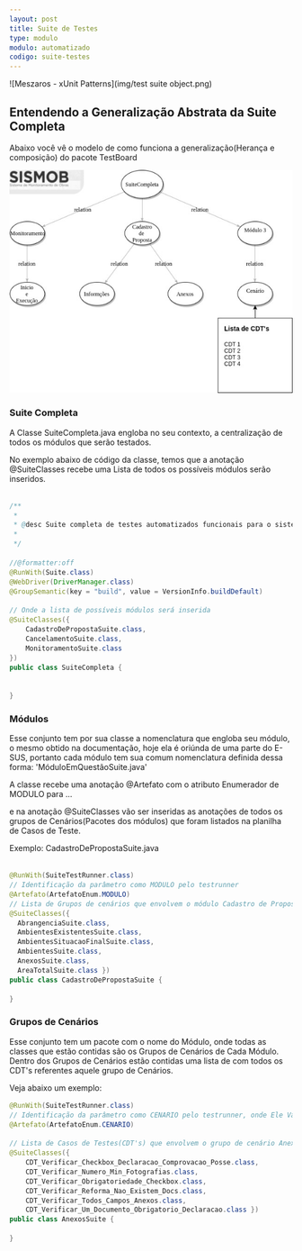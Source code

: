 ```yaml
---
layout: post
title: Suite de Testes
type: modulo
modulo: automatizado
codigo: suite-testes
---
```


![Meszaros - xUnit Patterns](img/test suite object.png)

## Entendendo a Generalização Abstrata da Suite Completa


Abaixo você vê o modelo de como funciona a generalização(Herança e composição) do pacote TestBoard

![](img/Fluxo.jpg)

### Suite Completa

A Classe SuiteCompleta.java engloba no seu contexto, a centralização de todos os módulos que serão testados.


No exemplo abaixo de código da classe, temos que a anotação @SuiteClasses recebe uma Lista de todos os possíveis módulos serão inseridos.

```java

/**
 *
 * @desc Suite completa de testes automatizados funcionais para o sistema Sismob 2.*
 *
 */

//@formatter:off
@RunWith(Suite.class)
@WebDriver(DriverManager.class)
@GroupSemantic(key = "build", value = VersionInfo.buildDefault)

// Onde a lista de possíveis módulos será inserida
@SuiteClasses({
	CadastroDePropostaSuite.class,
	CancelamentoSuite.class,
	MonitoramentoSuite.class
})
public class SuiteCompleta {


}
```


### Módulos

Esse conjunto tem por sua classe a nomenclatura que engloba seu módulo, o mesmo obtido na documentação, hoje ela é oriúnda de uma parte do E-SUS, portanto cada módulo tem sua comum nomenclatura definida dessa forma: 'MóduloEmQuestãoSuite.java'

A classe recebe uma anotação @Artefato com o atributo Enumerador de MODULO para ...

e na anotação @SuiteClasses vão ser inseridas as anotações de todos os grupos de Cenários(Pacotes dos módulos) que foram listados na planilha de Casos de Teste.

Exemplo: CadastroDePropostaSuite.java

```java

@RunWith(SuiteTestRunner.class)
// Identificação da parâmetro como MODULO pelo testrunner
@Artefato(ArtefatoEnum.MODULO)
// Lista de Grupos de cenários que envolvem o módulo Cadastro de Proposta
@SuiteClasses({
  AbrangenciaSuite.class,
  AmbientesExistentesSuite.class,
  AmbientesSituacaoFinalSuite.class,
  AmbientesSuite.class,
  AnexosSuite.class,
  AreaTotalSuite.class })
public class CadastroDePropostaSuite {

}

```

### Grupos de Cenários

Esse conjunto tem um pacote com o nome do Módulo, onde todas as classes que estão contidas são os Grupos de Cenários de Cada Módulo. Dentro dos Grupos de Cenários estão contidas uma lista de com todos os CDT's referentes aquele grupo de Cenários.

Veja abaixo um exemplo:

```java
@RunWith(SuiteTestRunner.class)
// Identificação da parâmetro como CENARIO pelo testrunner, onde Ele Validará como Grupo de Cenário
@Artefato(ArtefatoEnum.CENARIO)

// Lista de Casos de Testes(CDT's) que envolvem o grupo de cenário Anexos do Modulo Cadastro de Proposta
@SuiteClasses({
	CDT_Verificar_Checkbox_Declaracao_Comprovacao_Posse.class,
	CDT_Verificar_Numero_Min_Fotografias.class,
	CDT_Verificar_Obrigatoriedade_Checkbox.class,
	CDT_Verificar_Reforma_Nao_Existem_Docs.class,
	CDT_Verificar_Todos_Campos_Anexos.class,
	CDT_Verificar_Um_Documento_Obrigatorio_Declaracao.class })
public class AnexosSuite {

}
```
